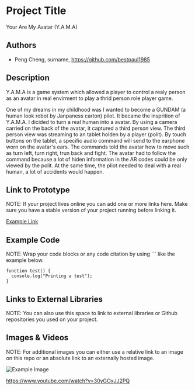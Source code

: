 # Project Title
Your Are My Avatar (Y.A.M.A)

## Authors
- Peng Cheng, surname, https://github.com/bestpaul1985

## Description
Y.A.M.A is a game system which allowed a player to control a realy person as an avatar in real envirment to play a thrid person role player game. 

One of my dreams in my childhood was I wanted to become a GUNDAM (a human look robot by Janpaness carton) pilot. It became the insprition of Y.A.M.A. I dicided to turn a real human into a avatar. By using a camera carried on the back of the avatar, it captured a third person view. The third person view was streaming to an tablet holden by a player (polit). By touch buttons on the tablet, a specific audio command will send to the earphone worn on the avatar's ears. The commands told the avatar how to move such as turn left, turn right, trun back and fight. The avatar had to follow the command because a lot of hiden information in the AR codes could be only viewed by the polit. At the same time, the pliot needed to deal with a real human, a lot of accidents would happen. 


## Link to Prototype
NOTE: If your project lives online you can add one or more links here. Make sure you have a stable version of your project running before linking it.

[Example Link](http://www.google.com "Example Link")

## Example Code
NOTE: Wrap your code blocks or any code citation by using ``` like the example below.
```
function test() {
  console.log("Printing a test");
}
```
## Links to External Libraries
 NOTE: You can also use this space to link to external libraries or Github repositories you used on your project.


## Images & Videos
NOTE: For additional images you can either use a relative link to an image on this repo or an absolute link to an externally hosted image.

![Example Image](project_images/cover.jpg?raw=true "Example Image")

https://www.youtube.com/watch?v=30yGOxJJ2PQ
